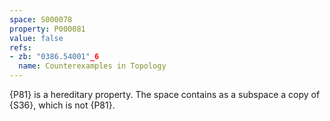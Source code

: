 ```yaml
---
space: S000078
property: P000081
value: false
refs:
- zb: "0386.54001"_6
  name: Counterexamples in Topology
---
```


{P81} is a hereditary property.  The space contains as a subspace a copy of {S36}, which is not {P81}.
